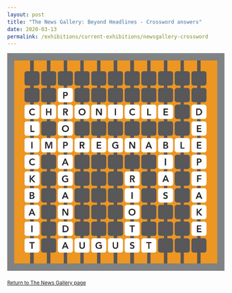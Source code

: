```yaml
---
layout: post
title: "The News Gallery: Beyond Headlines - Crossword answers"
date: 2020-03-13
permalink: /exhibitions/current-exhibitions/newsgallery-crossword
---
```


![The News Gallery: Beyond Headlines - Crossword answers](/images/event-images/newsgallery/Crossword-answers.jpg)

<small>[Return to The News Gallery page](/exhibitions/current-exhibitions/newsgallery#tab1)</small>
